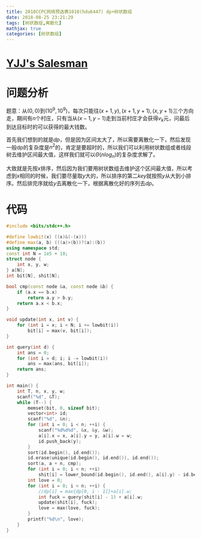 ```yaml
---
title: 2018CCPC网络预选赛1010(hdu6447) dp+树状数组
date: 2018-08-25 23:21:29
tags: [树状数组,离散化]
mathjax: true
categories: [树状数组]
---
```


# [YJJ's Salesman](http://acm.hdu.edu.cn/showproblem.php?pid=6447)

# 问题分析
题意：从$(0,0)$到$(10^9,10^9)$，每次只能往$(x+1,y),(x+1,y+1),(x,y+1)$三个方向走，期间有$n$个村庄，只有当从$(x-1,y-1)$走到当前村庄才会获得$v_k$元，问最后到达目标时的可以获得的最大钱数。
<!--more-->  
首先我们想到的就是$dp$，但是因为区间太大了，所以需要离散化一下，然后发现一般dp的复杂度是$n^2$的，肯定是要超时的，所以我们可以利用树状数组或者线段树去维护区间最大值，这样我们就可以$\Theta(nlog_n)$的复杂度求解了。
  
大致就是先按$x$排序，然后因为我们要用树状数组去维护这个区间最大值，所以考虑到$x$相同的时候，我们要尽量取$y$大的，所以排序的第二$key$就按照$y$从大到小排序。然后排完序就给$y$去离散化一下，根据离散化好的序列去$dp$。
# 代码
```c++
#include <bits/stdc++.h>

#define lowbit(x) ((x)&(-(x)))
#define max(a, b) (((a)>(b))?(a):(b))
using namespace std;
const int N = 1e5 + 10;
struct node {
    int x, y, w;
} a[N];
int bit[N], shit[N];

bool cmp(const node &a, const node &b) {
    if (a.x == b.x)
        return a.y > b.y;
    return a.x < b.x;
}

void update(int x, int v) {
    for (int i = x; i < N; i += lowbit(i))
        bit[i] = max(v, bit[i]);
}

int query(int d) {
    int ans = 0;
    for (int i = d; i; i -= lowbit(i))
        ans = max(ans, bit[i]);
    return ans;
}

int main() {
    int T, n, x, y, w;
    scanf("%d", &T);
    while (T--) {
        memset(bit, 0, sizeof bit);
        vector<int> id;
        scanf("%d", &n);
        for (int i = 0; i < n; ++i) {
            scanf("%d%d%d", &x, &y, &w);
            a[i].x = x, a[i].y = y, a[i].w = w;
            id.push_back(y);
        }
        sort(id.begin(), id.end());
        id.erase(unique(id.begin(), id.end()), id.end());
        sort(a, a + n, cmp);
        for (int i = 0; i < n; ++i)
            shit[i] = lower_bound(id.begin(), id.end(), a[i].y) - id.begin() + 1;
        int love = 0;
        for (int i = 0; i < n; ++i) {
            //dp[i] = max{dp[0, i - 1]}+a[i].w;
            int fuck = query(shit[i] - 1) + a[i].w;
            update(shit[i], fuck);
            love = max(love, fuck);
        }
        printf("%d\n", love);
    }
}
```
